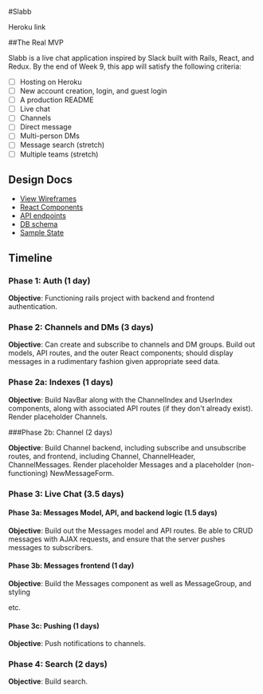 #Slabb

Heroku link

##The Real MVP

Slabb is a live chat application inspired by Slack built with Rails, React, and Redux. By the end of Week 9, this app will satisfy the following criteria:

- [ ] Hosting on Heroku
- [ ] New account creation, login, and guest login
- [ ] A production README
- [ ] Live chat
- [ ] Channels
- [ ] Direct message
- [ ] Multi-person DMs
- [ ] Message search (stretch)
- [ ] Multiple teams (stretch)

## Design Docs
* [View Wireframes][wireframes]
* [React Components][components]
* [API endpoints][api-endpoints]
* [DB schema][schema]
* [Sample State][sample-state]

[wireframes]: ./wireframes
[components]: ./component-hierarchy.md
[sample-state]: ./sample-state.md
[api-endpoints]: ./api-endpoints.md
[schema]: ./schema.md

## Timeline

### Phase 1: Auth (1 day)

**Objective**: Functioning rails project with backend and frontend authentication.

### Phase 2: Channels and DMs (3 days)

**Objective**: Can create and subscribe to channels and DM groups. Build out models, API routes, and the outer React components; should display messages in a rudimentary fashion given appropriate seed data.

### Phase 2a: Indexes (1 days)

**Objective**: Build NavBar along with the ChannelIndex and UserIndex components, along with associated API routes (if they don't already exist). Render placeholder Channels.

###Phase 2b: Channel (2 days)

**Objective**: Build Channel backend, including subscribe and unsubscribe routes, and frontend, including Channel, ChannelHeader, ChannelMessages. Render placeholder Messages and a placeholder (non-functioning) NewMessageForm.

### Phase 3: Live Chat (3.5 days)

#### Phase 3a: Messages Model, API, and backend logic (1.5 days)

**Objective**: Build out the Messages model and API routes. Be able to CRUD messages with AJAX requests, and ensure that the server pushes messages to subscribers.

#### Phase 3b: Messages frontend (1 day)

**Objective**: Build the Messages component as well as MessageGroup, and styling

etc.

#### Phase 3c: Pushing (1 days)

**Objective**: Push notifications to channels.

### Phase 4: Search (2 days)

**Objective**: Build search.
